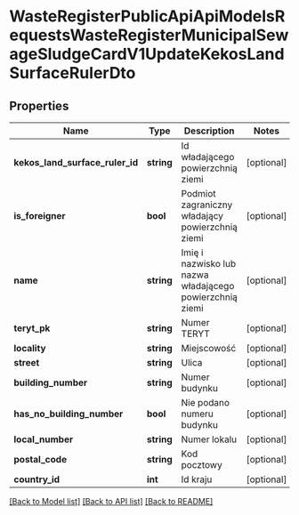 # WasteRegisterPublicApiApiModelsRequestsWasteRegisterMunicipalSewageSludgeCardV1UpdateKekosLandSurfaceRulerDto

## Properties
Name | Type | Description | Notes
------------ | ------------- | ------------- | -------------
**kekos_land_surface_ruler_id** | **string** | Id władającego powierzchnią ziemi | [optional] 
**is_foreigner** | **bool** | Podmiot zagraniczny władający powierzchnią ziemi | [optional] 
**name** | **string** | Imię i nazwisko lub nazwa władającego powierzchnią ziemi | [optional] 
**teryt_pk** | **string** | Numer TERYT | [optional] 
**locality** | **string** | Miejscowość | [optional] 
**street** | **string** | Ulica | [optional] 
**building_number** | **string** | Numer budynku | [optional] 
**has_no_building_number** | **bool** | Nie podano numeru budynku | [optional] 
**local_number** | **string** | Numer lokalu | [optional] 
**postal_code** | **string** | Kod pocztowy | [optional] 
**country_id** | **int** | Id kraju | [optional] 

[[Back to Model list]](../README.md#documentation-for-models) [[Back to API list]](../README.md#documentation-for-api-endpoints) [[Back to README]](../README.md)


